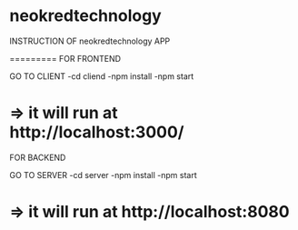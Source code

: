 # neokredtechnology


INSTRUCTION OF neokredtechnology APP



=========
FOR FRONTEND

GO TO CLIENT
-cd cliend
-npm install
-npm start

=> it will run at http://localhost:3000/
=========
FOR BACKEND

GO TO SERVER
-cd server
-npm install 
-npm start

=> it will run at http://localhost:8080
=====